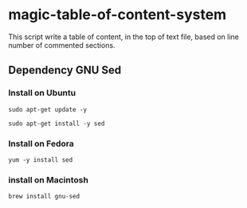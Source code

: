 # magic-table-of-content-system

This script write a table of content, in the top of text file, based on line number of commented sections.

## Dependency GNU Sed

### Install on Ubuntu

```
sudo apt-get update -y

```

```
sudo apt-get install -y sed

```

### Install on Fedora

```
yum -y install sed
```

### install on Macintosh

```
brew install gnu-sed
```
